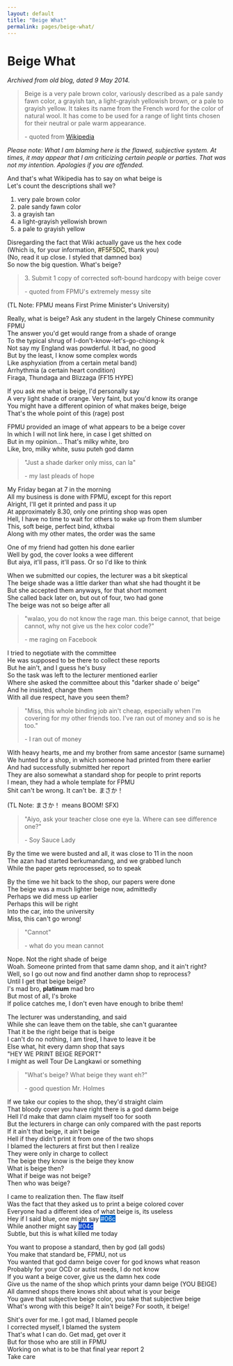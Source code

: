 ```yaml
---
layout: default
title: "Beige What"
permalink: pages/beige-what/
---
```


Beige What
===

*Archived from old blog, dated 9 May 2014.*

> Beige is a very pale brown color, variously described as a pale sandy fawn color, a grayish tan, a light-grayish yellowish brown, or a pale to grayish yellow. It takes its name from the French word for the color of natural wool. It has come to be used for a range of light tints chosen for their neutral or pale warm appearance.
> 
> \- quoted from [Wikipedia](https://en.wikipedia.org/wiki/Beige)

*Please note: What I am blaming here is the flawed, subjective system. At times, it may appear that I am criticizing certain people or parties. That was not my intention. Apologies if you are offended.*

And that's what Wikipedia has to say on what beige is<br>
Let's count the descriptions shall we?

1. very pale brown color
1. pale sandy fawn color
1. a grayish tan
1. a light-grayish yellowish brown
1. a pale to grayish yellow

Disregarding the fact that Wiki actually gave us the hex code<br>
(Which is, for your information, <span style="background:#F5F5DC">#F5F5DC</span>, thank you)<br>
(No, read it up close. I styled that damned box)<br>
So now the big question. What's beige?

> 3\. Submit 1 copy of corrected soft-bound hardcopy with beige cover
> 
> \- quoted from FPMU's extremely messy site

(TL Note: FPMU means First Prime Minister's University)

Really, what is beige?
Ask any student in the largely Chinese community FPMU<br>
The answer you'd get would range from a shade of orange<br>
To the typical shrug of I-don't-know-let's-go-chiong-k<br>
Not say my England was powderful. It bad, no good<br>
But by the least, I know some complex words<br>
Like asphyxiation (from a certain metal band)<br>
Arrhythmia (a certain heart condition)<br>
Firaga, Thundaga and Blizzaga (FF15 HYPE)

If you ask me what is beige, I'd personally say<br>
A very light shade of orange. Very faint, but you'd know its orange<br>
You might have a different opinion of what makes beige, beige<br>
That's the whole point of this (rage) post

FPMU provided an image of what appears to be a beige cover<br>
In which I will not link here, in case I get shitted on<br>
But in my opinion... That's milky white, bro<br>
Like, bro, milky white, susu puteh god damn

> "Just a shade darker only miss, can la"
> 
> \- my last pleads of hope

My Friday began at 7 in the morning<br>
All my business is done with FPMU, except for this report<br>
Alright, I'll get it printed and pass it up<br>
At approximately 8.30, only one printing shop was open<br>
Hell, I have no time to wait for others to wake up from them slumber<br>
This, soft beige, perfect bind, kthxbai<br>
Along with my other mates, the order was the same

One of my friend had gotten his done earlier<br>
Well by god, the cover looks a wee different<br>
But aiya, it'll pass, it'll pass. Or so I'd like to think

When we submitted our copies, the lecturer was a bit skeptical<br>
The beige shade was a little darker than what she had thought it be<br>
But she accepted them anyways, for that short moment<br>
She called back later on, but out of four, two had gone<br>
The beige was not so beige after all

> "walao, you do not know the rage man. this beige cannot, that beige cannot, why not give us the hex color code?"
> 
> \- me raging on Facebook

I tried to negotiate with the committee<br>
He was supposed to be there to collect these reports<br>
But he ain't, and I guess he's busy<br>
So the task was left to the lecturer mentioned earlier<br>
Where she asked the committee about this "darker shade o' beige"<br>
And he insisted, change them<br>
With all due respect, have you seen them?

> "Miss, this whole binding job ain't cheap, especially when I'm covering for my other friends too. I've ran out of money and so is he too."
> 
> \- I ran out of money

With heavy hearts, me and my brother from same ancestor (same surname)<br>
We hunted for a shop, in which someone had printed from there earlier<br>
And had successfully submitted her report<br>
They are also somewhat a standard shop for people to print reports<br>
I mean, they had a whole template for FPMU<br>
Shit can't be wrong. It can't be. まさか！

(TL Note: まさか！ means BOOM! SFX)

> "Aiyo, ask your teacher close one eye la. Where can see difference one?"
> 
> \- Soy Sauce Lady

By the time we were busted and all, it was close to 11 in the noon<br>
The azan had started berkumandang, and we grabbed lunch<br>
While the paper gets reprocessed, so to speak

By the time we hit back to the shop, our papers were done<br>
The beige was a much lighter beige now, admittedly<br>
Perhaps we did mess up earlier<br>
Perhaps this will be right<br>
Into the car, into the university<br>
Miss, this can't go wrong!

> "Cannot"
> 
> \- what do you mean cannot

Nope. Not the right shade of beige<br>
Woah. Someone printed from that same damn shop, and it ain't right?<br>
Well, so I go out now and find another damn shop to reprocess?<br>
Until I get that beige beige?<br>
I's mad bro, **platinum** mad bro<br>
But most of all, I's broke<br>
If police catches me, I don't even have enough to bribe them!

The lecturer was understanding, and said<br>
While she can leave them on the table, she can't guarantee<br>
That it be the right beige that is beige<br>
I can't do no nothing, I am tired, I have to leave it be<br>
Else what, hit every damn shop that says<br>
"HEY WE PRINT BEIGE REPORT"<br>
I might as well Tour De Langkawi or something

> "What's beige? What beige they want eh?"
> 
> \- good question Mr. Holmes

If we take our copies to the shop, they'd straight claim<br>
That bloody cover you have right there is a god damn beige<br>
Hell I'd make that damn claim myself too for sooth<br>
But the lecturers in charge can only compared with the past reports<br>
If it ain't that beige, it ain't beige<br>
Hell if they didn't print it from one of the two shops<br>
I blamed the lecturers at first but then I realize<br>
They were only in charge to collect<br>
The beige they know is the beige they know<br>
What is beige then?<br>
What if beige was not beige?<br>
Then who was beige?

I came to realization then. The flaw itself<br>
Was the fact that they asked us to print a beige colored cover<br>
Everyone had a different idea of what beige is, its useless<br>
Hey if I said blue, one might say <span style="background:#06c;color:#fff">#06c</span><br>
While another might say <span style="background:#04c;color:#fff">#04c</span><br>
Subtle, but this is what killed me today

You want to propose a standard, then by god (all gods)<br>
You make that standard be, FPMU, not us<br>
You wanted that god damn beige cover for god knows what reason<br>
Probably for your OCD or autist needs, I do not know<br>
If you want a beige cover, give us the damn hex code<br>
Give us the name of the shop which prints your damn beige (YOU BEIGE)<br>
All damned shops there knows shit about what is your beige<br>
You gave that subjective beige color, you take that subjective beige<br>
What's wrong with this beige? It ain't beige? For sooth, it beige!

Shit's over for me. I got mad, I blamed people<br>
I corrected myself, I blamed the system<br>
That's what I can do. Get mad, get over it<br>
But for those who are still in FPMU<br>
Working on what is to be that final year report 2<br>
Take care 
